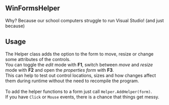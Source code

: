 ## WinFormsHelper
Why? Because our school computers struggle to run Visual Studio! (and just because)

## Usage
The Helper class adds the option to the form to move, resize or change some attributes of the controls.\
You can toggle the _edit_ mode with **F1**, switch between _move_ and _resize_ mode with **F2** and open the _properties form_ with **F3**.\
This can help to test out control locations, sizes and how changes affect them during runtime without the need to recompile the program.\
\
To add the helper functions to a form just call `Helper.AddHelper(form)`.\
If you have `Click` or `Mouse` events, there is a chance that things get messy.
